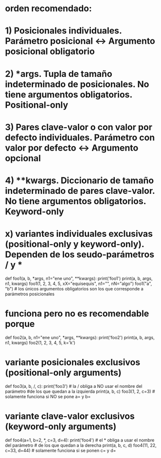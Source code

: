 # orden recomendado: 
# 1) Posicionales individuales. Parámetro posicional <-> Argumento posicional obligatorio
# 2) *args. Tupla de tamaño indeterminado de posicionales. No tiene argumentos obligatorios. Positional-only
# 3) Pares clave-valor o con valor por defecto individuales. Parámetro con valor por defecto <-> Argumento opcional
# 4) **kwargs. Diccionario de tamaño indeterminado de pares clave-valor. No tiene argumentos obligatorios. Keyword-only

# x) variantes individuales exclusivas (positional-only y keyword-only). Dependen de los seudo-parámetros / y *


def foo1(a, b, *args, n1="ene uno", **kwargs):
    print('foo1')
    print(a, b, args, n1, kwargs)
foo1(1, 2, 3, 4, 5, xX="equisequis", n1="<nuevo ene uno>", nN="algo")
foo1("a", "b") # los únicos argumentos obligatorios son los que corresponde a parámetros posicionales

# funciona pero no es recomendable porque 
def foo2(a, b, n1="ene uno", *args, **kwargs):
    print('foo2')
    print(a, b, args, n1, kwargs)
foo2(1, 2, 3, 4, 5, k='k')

# variante posicionales exclusivos (positional-only arguments)
def foo3(a, b, /, c): 
    print('foo3')
    # la / obliga a NO usar el nombre del parámetro 
    #de los que quedan a la izquierda
    print(a, b, c)
foo3(1, 2, c=3) # solamente funciona si NO se pone a= y b=

# variante clave-valor exclusivos (keyword-only arguments)
def foo4(a=1, b=2, *, c=3, d=4): 
    print('foo4')
    # el * obliga a usar el nombre del parámetro
    # de los que quedan a la derecha
    print(a, b, c, d)
foo4(11, 22, c=33, d=44) # solamente funciona si se ponen c= y d=



